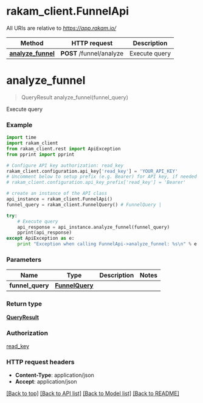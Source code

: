 # rakam_client.FunnelApi

All URIs are relative to *https://app.rakam.io/*

Method | HTTP request | Description
------------- | ------------- | -------------
[**analyze_funnel**](FunnelApi.md#analyze_funnel) | **POST** /funnel/analyze | Execute query


# **analyze_funnel**
> QueryResult analyze_funnel(funnel_query)

Execute query



### Example 
```python
import time
import rakam_client
from rakam_client.rest import ApiException
from pprint import pprint

# Configure API key authorization: read_key
rakam_client.configuration.api_key['read_key'] = 'YOUR_API_KEY'
# Uncomment below to setup prefix (e.g. Bearer) for API key, if needed
# rakam_client.configuration.api_key_prefix['read_key'] = 'Bearer'

# create an instance of the API class
api_instance = rakam_client.FunnelApi()
funnel_query = rakam_client.FunnelQuery() # FunnelQuery | 

try: 
    # Execute query
    api_response = api_instance.analyze_funnel(funnel_query)
    pprint(api_response)
except ApiException as e:
    print "Exception when calling FunnelApi->analyze_funnel: %s\n" % e
```

### Parameters

Name | Type | Description  | Notes
------------- | ------------- | ------------- | -------------
 **funnel_query** | [**FunnelQuery**](FunnelQuery.md)|  | 

### Return type

[**QueryResult**](QueryResult.md)

### Authorization

[read_key](../README.md#read_key)

### HTTP request headers

 - **Content-Type**: application/json
 - **Accept**: application/json

[[Back to top]](#) [[Back to API list]](../README.md#documentation-for-api-endpoints) [[Back to Model list]](../README.md#documentation-for-models) [[Back to README]](../README.md)

